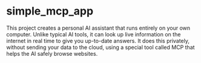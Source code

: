 # simple_mcp_app
This project creates a personal AI assistant that runs entirely on your own computer. Unlike typical AI tools, it can look up live information on the internet in real time to give you up-to-date answers. It does this privately, without sending your data to the cloud, using a special tool called MCP that helps the AI safely browse websites.
